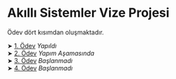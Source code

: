 # Akıllı Sistemler Vize Projesi

Ödev dört kısımdan oluşmaktadır.     

➤ [1. Ödev](./Proje/1.%20Ödev/1.%20Ödev.md) *Yapıldı*    
➤ [2. Ödev](./Proje/2.%20Ödev/2.%20Ödev.md) *Yapım Aşamasında*    
➤ [3. Ödev](./Proje/3.%20Ödev/3.%20Ödev.md) *Başlanmadı*    
➤ [4. Ödev](./Proje/4.%20Ödev/4.%20Ödev.md) *Başlanmadı*     

